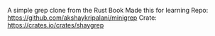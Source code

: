 A simple grep clone from the Rust Book
Made this for learning
Repo: https://github.com/akshaykripalani/minigrep
Crate: https://crates.io/crates/shaygrep